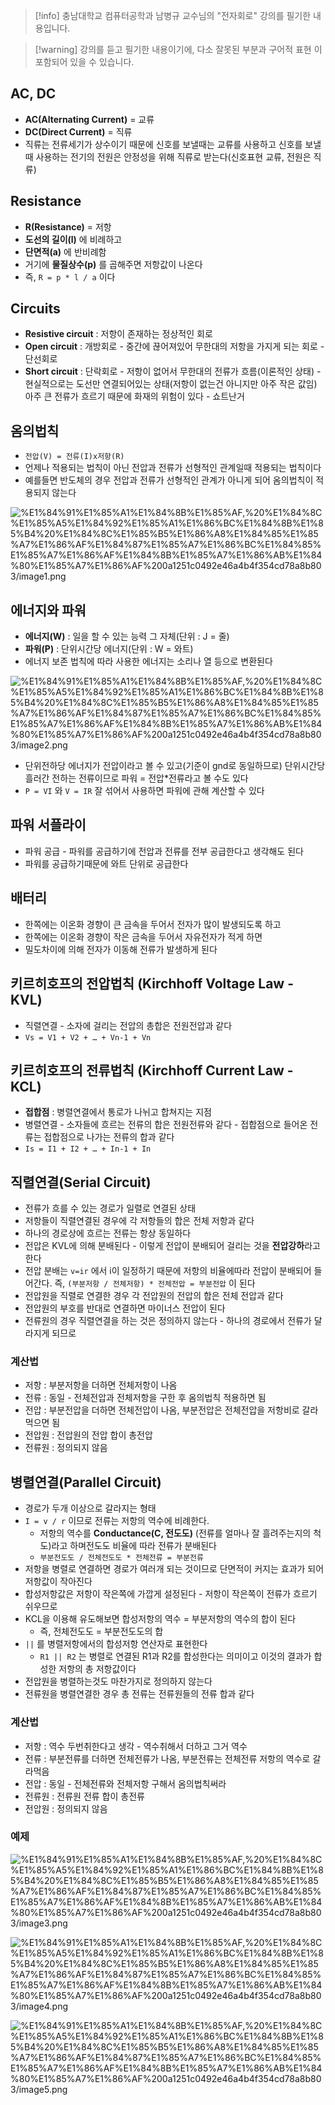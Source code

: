 > [!info] 충남대학교 컴퓨터공학과 남병규 교수님의 "전자회로" 강의를 필기한 내용입니다.

> [!warning] 강의를 듣고 필기한 내용이기에, 다소 잘못된 부분과 구어적 표현 이 포함되어 있을 수 있습니다.

## AC, DC

- **AC(Alternating Current)** = 교류
- **DC(Direct Current)** = 직류
- 직류는 전류세기가 상수이기 때문에 신호를 보낼때는 교류를 사용하고 신호를 보낼 때 사용하는 전기의 전원은 안정성을 위해 직류로 받는다(신호표현 교류, 전원은 직류)

## Resistance

- **R(Resistance)** = 저항
- **도선의 길이(l)** 에 비례하고
- **단면적(a)** 에 반비례함
- 거기에 **물질상수(p)** 를 곱해주면 저항값이 나온다
- 즉, `R = p * l / a` 이다

## Circuits

- **Resistive circuit** : 저항이 존재하는 정상적인 회로
- **Open circuit** : 개방회로 - 중간에 끊어져있어 무한대의 저항을 가지게 되는 회로 - 단선회로
- **Short circuit** : 단락회로 - 저항이 없어서 무한대의 전류가 흐름(이론적인 상태) - 현실적으로는 도선만 연결되어있는 상태(저항이 없는건 아니지만 아주 작은 값임) 아주 큰 전류가 흐르기 때문에 화재의 위험이 있다 - 쇼트난거

## 옴의법칙

- `전압(V) = 전류(I)x저항(R)`
- 언제나 적용되는 법칙이 아닌 전압과 전류가 선형적인 관계일때 적용되는 법칙이다
- 예를들면 반도체의 경우 전압과 전류가 선형적인 관계가 아니게 되어 옴의법칙이 적용되지 않는다

![%E1%84%91%E1%85%A1%E1%84%8B%E1%85%AF,%20%E1%84%8C%E1%85%A5%E1%84%92%E1%85%A1%E1%86%BC%E1%84%8B%E1%85%B4%20%E1%84%8C%E1%85%B5%E1%86%A8%E1%84%85%E1%85%A7%E1%86%AF%E1%84%87%E1%85%A7%E1%86%BC%E1%84%85%E1%85%A7%E1%86%AF%E1%84%8B%E1%85%A7%E1%86%AB%E1%84%80%E1%85%A7%E1%86%AF%200a1251c0492e46a4b4f354cd78a8b803/image1.png](microelectronics.spring.2021.cse.cnu.ac.kr/images/03_0a1251c0492e46a4b4f354cd78a8b803/image1.png)

## 에너지와 파워

- **에너지(W)** : 일을 할 수 있는 능력 그 자체(단위 : J = 줄)
- **파워(P)** : 단위시간당 에너지(단위 : W = 와트)
- 에너지 보존 법칙에 따라 사용한 에너지는 소리나 열 등으로 변환된다

![%E1%84%91%E1%85%A1%E1%84%8B%E1%85%AF,%20%E1%84%8C%E1%85%A5%E1%84%92%E1%85%A1%E1%86%BC%E1%84%8B%E1%85%B4%20%E1%84%8C%E1%85%B5%E1%86%A8%E1%84%85%E1%85%A7%E1%86%AF%E1%84%87%E1%85%A7%E1%86%BC%E1%84%85%E1%85%A7%E1%86%AF%E1%84%8B%E1%85%A7%E1%86%AB%E1%84%80%E1%85%A7%E1%86%AF%200a1251c0492e46a4b4f354cd78a8b803/image2.png](microelectronics.spring.2021.cse.cnu.ac.kr/images/03_0a1251c0492e46a4b4f354cd78a8b803/image2.png)

- 단위전하당 에너지가 전압이라고 볼 수 있고(기준이 gnd로 동일하므로) 단위시간당 흘러간 전하는 전류이므로 파워 = 전압*전류라고 볼 수도 있다
- `P = VI` 와 `V = IR` 잘 섞어서 사용하면 파워에 관해 계산할 수 있다

## 파워 서플라이

- 파워 공급 - 파워를 공급하기에 전압과 전류를 전부 공급한다고 생각해도 된다
- 파워를 공급하기때문에 와트 단위로 공급한다

## 배터리

- 한쪽에는 이온화 경향이 큰 금속을 두어서 전자가 많이 발생되도록 하고
- 한쪽에는 이온화 경향이 작은 금속을 두어서 자유전자가 적게 하면
- 밀도차이에 의해 전자가 이동해 전류가 발생하게 된다

## 키르히호프의 전압법칙 (Kirchhoff Voltage Law - KVL)

- 직렬연결 - 소자에 걸리는 전압의 총합은 전원전압과 같다
- `Vs = V1 + V2 + … + Vn-1 + Vn`

## 키르히호프의 전류법칙 (Kirchhoff Current Law - KCL)

- **접합점** : 병렬연결에서 통로가 나뉘고 합쳐지는 지점
- 병렬연결 - 소자들에 흐르는 전류의 합은 전원전류와 같다 - 접합점으로 들어온 전류는 접합점으로 나가는 전류의 합과 같다
- `Is = I1 + I2 + … + In-1 + In`

## 직렬연결(Serial Circuit)

- 전류가 흐를 수 있는 경로가 일렬로 연결된 상태
- 저항들이 직렬연결된 경우에 각 저항들의 합은 전체 저항과 같다
- 하나의 경로상에 흐르는 전류는 항상 동일하다
- 전압은 KVL에 의해 분배된다 - 이렇게 전압이 분배되어 걸리는 것을 **전압강하**라고 한다
- 전압 분배는 `v=ir` 에서 i이 일정하기 때문에 저항의 비율에따라 전압이 분배되어 들어간다. 즉, `(부분저항 / 전체저항) * 전체전압 = 부분전압` 이 된다
- 전압원을 직렬로 연결한 경우 각 전압원의 전압의 합은 전체 전압과 같다
- 전압원의 부호를 반대로 연결하면 마이너스 전압이 된다
- 전류원의 경우 직렬연결을 하는 것은 정의하지 않는다 - 하나의 경로에서 전류가 달라지게 되므로

### 계산법

- 저항 : 부분저항을 더하면 전체저항이 나옴
- 전류 : 동일 - 전체전압과 전체저항을 구한 후 옴의법칙 적용하면 됨
- 전압 : 부분전압을 더하면 전체전압이 나옴, 부분전압은 전체전압을 저항비로 갈라먹으면 됨
- 전압원 : 전압원의 전압 합이 총전압
- 전류원 : 정의되지 않음

## 병렬연결(Parallel Circuit)

- 경로가 두개 이상으로 갈라지는 형태
- `I = v / r` 이므로 전류는 저항의 역수에 비례한다.
	- 저항의 역수를 **Conductance(C, 전도도)** (전류를 얼마나 잘 흘려주는지의 척도)라고 하며전도도 비율에 따라 전류가 분배된다
	- `부분전도도 / 전체전도도 * 전체전류 = 부분전류`
- 저항을 병렬로 연결하면 경로가 여러개 되는 것이므로 단면적이 커지는 효과가 되어 저항값이 작아진다
- 합성저항값은 저항이 작은쪽에 가깝게 설정된다 - 저항이 작은쪽이 전류가 흐르기 쉬우므로
- KCL을 이용해 유도해보면 합성저항의 역수 = 부분저항의 역수의 합이 된다
	- 즉, 전체전도도 = 부분전도도의 합
- `||` 를 병렬저항에서의 합성저항 연산자로 표현한다
	- `R1 || R2` 는 병렬로 연결된 R1과 R2를 합성한다는 의미이고 이것의 결과가 합성한 저항의 총 저항값이다
- 전압원을 병렬하는것도 마찬가지로 정의하지 않는다
- 전류원을 병렬연결한 경우 총 전류는 전류원들의 전류 합과 같다

### 계산법

- 저항 : 역수 두번취한다고 생각 - 역수취해서 더하고 그거 역수
- 전류 : 부분전류를 더하면 전체전류가 나옴, 부분전류는 전체전류 저항의 역수로 갈라먹음
- 전압 : 동일 - 전체전류와 전체저항 구해서 옴의법칙써라 
- 전류원 : 전류원 전류 합이 총전류 
- 전압원 : 정의되지 않음

### 예제

![%E1%84%91%E1%85%A1%E1%84%8B%E1%85%AF,%20%E1%84%8C%E1%85%A5%E1%84%92%E1%85%A1%E1%86%BC%E1%84%8B%E1%85%B4%20%E1%84%8C%E1%85%B5%E1%86%A8%E1%84%85%E1%85%A7%E1%86%AF%E1%84%87%E1%85%A7%E1%86%BC%E1%84%85%E1%85%A7%E1%86%AF%E1%84%8B%E1%85%A7%E1%86%AB%E1%84%80%E1%85%A7%E1%86%AF%200a1251c0492e46a4b4f354cd78a8b803/image3.png](microelectronics.spring.2021.cse.cnu.ac.kr/images/03_0a1251c0492e46a4b4f354cd78a8b803/image3.png)

![%E1%84%91%E1%85%A1%E1%84%8B%E1%85%AF,%20%E1%84%8C%E1%85%A5%E1%84%92%E1%85%A1%E1%86%BC%E1%84%8B%E1%85%B4%20%E1%84%8C%E1%85%B5%E1%86%A8%E1%84%85%E1%85%A7%E1%86%AF%E1%84%87%E1%85%A7%E1%86%BC%E1%84%85%E1%85%A7%E1%86%AF%E1%84%8B%E1%85%A7%E1%86%AB%E1%84%80%E1%85%A7%E1%86%AF%200a1251c0492e46a4b4f354cd78a8b803/image4.png](microelectronics.spring.2021.cse.cnu.ac.kr/images/03_0a1251c0492e46a4b4f354cd78a8b803/image4.png)

![%E1%84%91%E1%85%A1%E1%84%8B%E1%85%AF,%20%E1%84%8C%E1%85%A5%E1%84%92%E1%85%A1%E1%86%BC%E1%84%8B%E1%85%B4%20%E1%84%8C%E1%85%B5%E1%86%A8%E1%84%85%E1%85%A7%E1%86%AF%E1%84%87%E1%85%A7%E1%86%BC%E1%84%85%E1%85%A7%E1%86%AF%E1%84%8B%E1%85%A7%E1%86%AB%E1%84%80%E1%85%A7%E1%86%AF%200a1251c0492e46a4b4f354cd78a8b803/image5.png](microelectronics.spring.2021.cse.cnu.ac.kr/images/03_0a1251c0492e46a4b4f354cd78a8b803/image5.png)